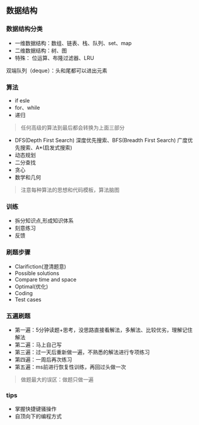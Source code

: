 ## 数据结构

### 数据结构分类

* 一维数据结构：数组、链表、栈、队列、set、map  
* 二维数据结构：树、图
* 特殊： 位运算、布隆过滤器、LRU

双端队列（deque）：头和尾都可以进出元素  

### 算法  
* if esle
* for、while
* 递归      
>任何高级的算法到最后都会转换为上面三部分  
* DFS(Depth First Search) 深度优先搜索、BFS(Breadth First Search) 广度优先搜索、A*(启发式搜索)  
* 动态规划
* 二分查找  
* 贪心  
* 数学和几何
>注意每种算法的思想和代码模板，算法脑图  

### 训练  
* 拆分知识点,形成知识体系  
* 刻意练习  
* 反馈

### 刷题步骤  
* Clarifiction(澄清题意)  
* Possible solutions  
* Compare time and space 
* Optimal(优化)  
* Coding
* Test cases  

### 五遍刷题  
* 第一遍：5分钟读题+思考，没思路直接看解法，多解法、比较优劣，理解记住解法   
* 第二遍：马上自己写
* 第三遍：过一天后重新做一遍，不熟悉的解法进行专项练习
* 第四遍：一周后再次练习
* 第五遍：ms前进行恢复性训练，再回过头做一次
>做题最大的误区：做题只做一遍

### tips
* 掌握快捷键骚操作
* 自顶向下的编程方式














